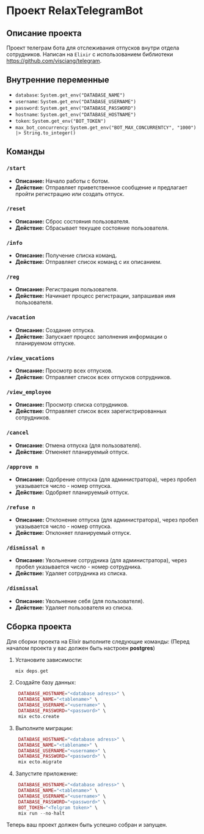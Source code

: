 # Проект RelaxTelegramBot

## Описание проекта
Проект телеграм бота для отслеживания отпусков внутри отдела сотрудников.
Написан на `Elixir` с использованием библиотеки https://github.com/visciang/telegram.

## Внутренние переменные

- `database`: `System.get_env("DATABASE_NAME")`
- `username`: `System.get_env("DATABASE_USERNAME")`
- `password`: `System.get_env("DATABASE_PASSWORD")`
- `hostname`: `System.get_env("DATABASE_HOSTNAME")`
- `token`: `System.get_env("BOT_TOKEN")`
- `max_bot_concurrency`: `System.get_env("BOT_MAX_CONCURRENTCY", "1000") |> String.to_integer()`

## Команды

### `/start`
- **Описание:** Начало работы с ботом.
- **Действие:** Отправляет приветственное сообщение и предлагает пройти регистрацию или создать отпуск.

### `/reset`
- **Описание:** Сброс состояния пользователя.
- **Действие:** Сбрасывает текущее состояние пользователя.

### `/info`
- **Описание:** Получение списка команд.
- **Действие:** Отправляет список команд с их описанием.


### `/reg`
- **Описание:** Регистрация пользователя.
- **Действие:** Начинает процесс регистрации, запрашивая имя пользователя.

### `/vacation`
- **Описание:** Создание отпуска.
- **Действие:** Запускает процесс заполнения информации о планируемом отпуске.

### `/view_vacations`
- **Описание:** Просмотр всех отпусков.
- **Действие:** Отправляет список всех отпусков сотрудников.

### `/view_employee`
- **Описание:** Просмотр списка сотрудников.
- **Действие:** Отправляет список всех зарегистрированных сотрудников.

### `/cancel`
- **Описание**: Отмена отпуска (для пользователя).
- **Действие**: Отменяет планируемый отпуск.

### `/approve n`
- **Описание:** Одобрение отпуска (для администратора), через пробел указывается число - номер отпуска.
- **Действие:** Одобряет планируемый отпуск.

### `/refuse n`
- **Описание:** Отклонение отпуска (для администратора), через пробел указывается число - номер отпуска.
- **Действие:** Отклоняет планируемый отпуск.

### `/dismissal n`
- **Описание:** Увольнение сотрудника (для администратора), через пробел указывается число - номер сотрудника.
- **Действие:** Удаляет сотрудника из списка.

### `/dismissal`
- **Описание:** Увольнение себя (для пользователя).
- **Действие:** Удаляет пользователя из списка.

## Сборка проекта

Для сборки проекта на Elixir выполните следующие команды:
(Перед началом проекта у вас должен быть настроен **postgres**)
1. Установите зависимости:
   ```elixir
   mix deps.get
   ```

2. Создайте базу данных:
   ```elixir
    DATABASE_HOSTNAME="<database adress>" \
    DATABASE_NAME="<tablename>" \
    DATABASE_USERNAME="<username>" \
    DATABASE_PASSWORD="<password>" \
    mix ecto.create
   ```

3. Выполните миграции:
   ```elixir
    DATABASE_HOSTNAME="<database adress>" \
    DATABASE_NAME="<tablename>" \
    DATABASE_USERNAME="<username>" \
    DATABASE_PASSWORD="<password>" \
    mix ecto.migrate
   ```

4. Запустите приложение:
   ```elixir
    DATABASE_HOSTNAME="<database adress>" \
    DATABASE_NAME="<tablename>" \
    DATABASE_USERNAME="<username>" \
    DATABASE_PASSWORD="<password>" \
    BOT_TOKEN="<Telgram token>" \
    mix run --no-halt
   ```

Теперь ваш проект должен быть успешно собран и запущен.

